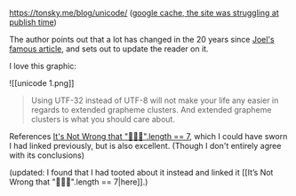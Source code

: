 https://tonsky.me/blog/unicode/
([google cache, the site was struggling at publish time](https://webcache.googleusercontent.com/search?q=cache:HMWRGGCSaVQJ:https://tonsky.me/blog/unicode/&cd=1&hl=en&ct=clnk&gl=us))

The author points out that a lot has changed in the 20 years since [Joel's famous article](https://www.joelonsoftware.com/2003/10/08/the-absolute-minimum-every-software-developer-absolutely-positively-must-know-about-unicode-and-character-sets-no-excuses/), and sets out to update the reader on it.

I love this graphic:

![[unicode 1.png]]

> Using UTF-32 instead of UTF-8 will not make your life any easier in regards to extended grapheme clusters. And extended grapheme clusters is what you should care about.

References [It's Not Wrong that "🤦🏼‍♂️".length == 7](https://hsivonen.fi/string-length/), which I could have sworn I had linked previously, but is also excellent. (Though I don't entirely agree with its conclusions)

(updated: I found that I had tooted about it instead and linked it [[It’s Not Wrong that "🤦🏼‍♂️".length == 7|here]].)